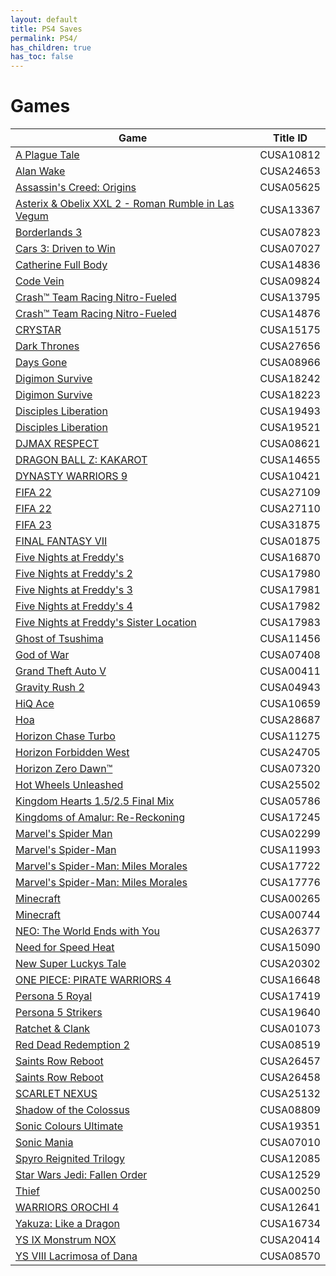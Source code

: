 ```yaml
---
layout: default
title: PS4 Saves
permalink: PS4/
has_children: true
has_toc: false
---
```

# Games

| Game | Title ID |
|------|----------|
| [A Plague Tale](CUSA10812/) | CUSA10812 |
| [Alan Wake](CUSA24653/) | CUSA24653 |
| [Assassin's Creed: Origins](CUSA05625/) | CUSA05625 |
| [Asterix & Obelix XXL 2 - Roman Rumble in Las Vegum](CUSA13367/) | CUSA13367 |
| [Borderlands 3](CUSA07823/) | CUSA07823 |
| [Cars 3: Driven to Win](CUSA07027/) | CUSA07027 |
| [Catherine Full Body](CUSA14836/) | CUSA14836 |
| [Code Vein](CUSA09824/) | CUSA09824 |
| [Crash™ Team Racing Nitro-Fueled](CUSA13795/) | CUSA13795 |
| [Crash™ Team Racing Nitro-Fueled](CUSA14876/) | CUSA14876 |
| [CRYSTAR](CUSA15175/) | CUSA15175 |
| [Dark Thrones](CUSA27656/) | CUSA27656 |
| [Days Gone](CUSA08966/) | CUSA08966 |
| [Digimon Survive](CUSA18242/) | CUSA18242 |
| [Digimon Survive](CUSA18223/) | CUSA18223 |
| [Disciples Liberation](CUSA19493/) | CUSA19493 |
| [Disciples Liberation](CUSA19521/) | CUSA19521 |
| [DJMAX RESPECT](CUSA08621/) | CUSA08621 |
| [DRAGON BALL Z: KAKAROT](CUSA14655/) | CUSA14655 |
| [DYNASTY WARRIORS 9](CUSA10421/) | CUSA10421 |
| [FIFA 22](CUSA27109/) | CUSA27109 |
| [FIFA 22](CUSA27110/) | CUSA27110 |
| [FIFA 23](CUSA31875/) | CUSA31875 |
| [FINAL FANTASY VII](CUSA01875/) | CUSA01875 |
| [Five Nights at Freddy's](CUSA16870/) | CUSA16870 |
| [Five Nights at Freddy's 2](CUSA17980/) | CUSA17980 |
| [Five Nights at Freddy's 3](CUSA17981/) | CUSA17981 |
| [Five Nights at Freddy's 4](CUSA17982/) | CUSA17982 |
| [Five Nights at Freddy's Sister Location](CUSA17983/) | CUSA17983 |
| [Ghost of Tsushima](CUSA11456/) | CUSA11456 |
| [God of War](CUSA07408/) | CUSA07408 |
| [Grand Theft Auto V](CUSA00411/) | CUSA00411 |
| [Gravity Rush 2](CUSA04943/) | CUSA04943 |
| [HiQ Ace](CUSA10659/) | CUSA10659 |
| [Hoa](CUSA28687/) | CUSA28687 |
| [Horizon Chase Turbo](CUSA11275/) | CUSA11275 |
| [Horizon Forbidden West](CUSA24705/) | CUSA24705 |
| [Horizon Zero Dawn™](CUSA07320/) | CUSA07320 |
| [Hot Wheels Unleashed](CUSA25502/) | CUSA25502 |
| [Kingdom Hearts 1.5/2.5 Final Mix](CUSA05786/) | CUSA05786 |
| [Kingdoms of Amalur: Re-Reckoning](CUSA17245/) | CUSA17245 |
| [Marvel's Spider Man](CUSA02299/) | CUSA02299 |
| [Marvel's Spider-Man](CUSA11993/) | CUSA11993 |
| [Marvel's Spider-Man: Miles Morales](CUSA17722/) | CUSA17722 |
| [Marvel's Spider-Man: Miles Morales](CUSA17776/) | CUSA17776 |
| [Minecraft](CUSA00265/) | CUSA00265 |
| [Minecraft](CUSA00744/) | CUSA00744 |
| [NEO: The World Ends with You](CUSA26377/) | CUSA26377 |
| [Need for Speed Heat](CUSA15090/) | CUSA15090 |
| [New Super Luckys Tale](CUSA20302/) | CUSA20302 |
| [ONE PIECE: PIRATE WARRIORS 4](CUSA16648/) | CUSA16648 |
| [Persona 5 Royal](CUSA17419/) | CUSA17419 |
| [Persona 5 Strikers](CUSA19640/) | CUSA19640 |
| [Ratchet & Clank](CUSA01073/) | CUSA01073 |
| [Red Dead Redemption 2](CUSA08519/) | CUSA08519 |
| [Saints Row Reboot](CUSA26457/) | CUSA26457 |
| [Saints Row Reboot](CUSA26458/) | CUSA26458 |
| [SCARLET NEXUS](CUSA25132/) | CUSA25132 |
| [Shadow of the Colossus](CUSA08809/) | CUSA08809 |
| [Sonic Colours Ultimate](CUSA19351/) | CUSA19351 |
| [Sonic Mania](CUSA07010/) | CUSA07010 |
| [Spyro Reignited Trilogy](CUSA12085/) | CUSA12085 |
| [Star Wars Jedi: Fallen Order](CUSA12529/) | CUSA12529 |
| [Thief](CUSA00250/) | CUSA00250 |
| [WARRIORS OROCHI 4](CUSA12641/) | CUSA12641 |
| [Yakuza: Like a Dragon](CUSA16734/) | CUSA16734 |
| [YS IX Monstrum NOX](CUSA20414/) | CUSA20414 |
| [YS VIII Lacrimosa of Dana](CUSA08570/) | CUSA08570 |
